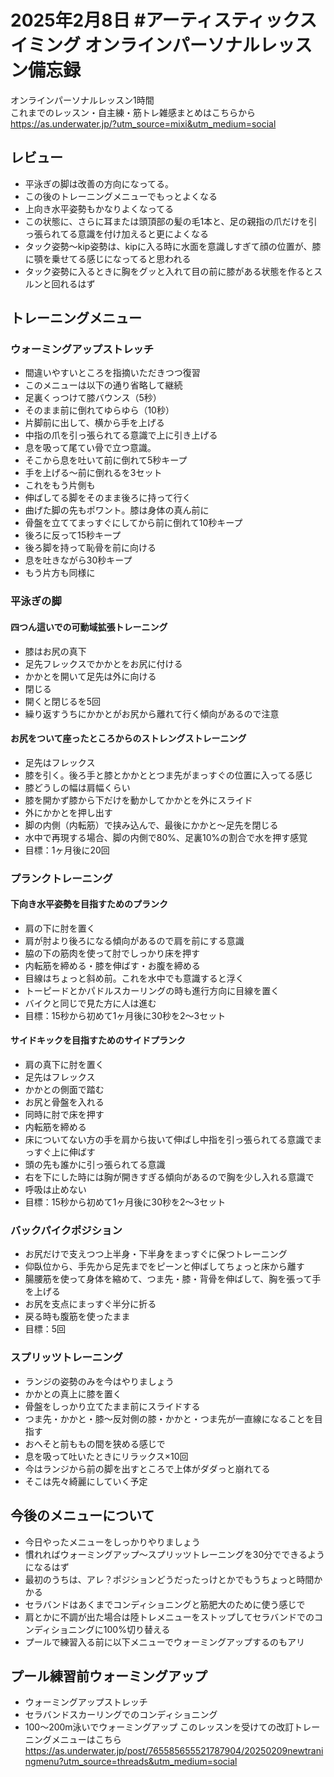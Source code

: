 # 2025年2月8日 #アーティスティックスイミング オンラインパーソナルレッスン備忘録
オンラインパーソナルレッスン1時間  
これまでのレッスン・自主練・筋トレ雑感まとめはこちらから  
https://as.underwater.jp/?utm_source=mixi&utm_medium=social  
## レビュー
- 平泳ぎの脚は改善の方向になってる。
- この後のトレーニングメニューでもっとよくなる
- 上向き水平姿勢もかなりよくなってる
- この状態に、さらに耳または頭頂部の髪の毛1本と、足の親指の爪だけを引っ張られてる意識を付け加えると更によくなる
- タック姿勢～kip姿勢は、kipに入る時に水面を意識しすぎて顔の位置が、膝に顎を乗せてる感じになってると思われる
- タック姿勢に入るときに胸をグッと入れて目の前に膝がある状態を作るとスルンと回れるはず
## トレーニングメニュー
### ウォーミングアップストレッチ
- 間違いやすいところを指摘いただきつつ復習
- このメニューは以下の通り省略して継続
- 足裏くっつけて膝バウンス（5秒）
- そのまま前に倒れてゆらゆら（10秒）
- 片脚前に出して、横から手を上げる
- 中指の爪を引っ張られてる意識で上に引き上げる
- 息を吸って尾てい骨で立つ意識。
- そこから息を吐いて前に倒れて5秒キープ
- 手を上げる～前に倒れるを3セット
- これをもう片側も
- 伸ばしてる脚をそのまま後ろに持って行く
- 曲げた脚の先もポワント。膝は身体の真ん前に
- 骨盤を立ててまっすぐにしてから前に倒れて10秒キープ
- 後ろに反って15秒キープ
- 後ろ脚を持って恥骨を前に向ける
- 息を吐きながら30秒キープ
- もう片方も同様に
### 平泳ぎの脚
#### 四つん這いでの可動域拡張トレーニング
- 膝はお尻の真下
- 足先フレックスでかかとをお尻に付ける
- かかとを開いて足先は外に向ける
- 閉じる
- 開くと閉じるを5回
- 繰り返すうちにかかとがお尻から離れて行く傾向があるので注意
#### お尻をついて座ったところからのストレングストレーニング
- 足先はフレックス
- 膝を引く。後ろ手と膝とかかととつま先がまっすぐの位置に入ってる感じ
- 膝どうしの幅は肩幅くらい
- 膝を開かず膝から下だけを動かしてかかとを外にスライド
- 外にかかとを押し出す
- 脚の内側（内転筋）で挟み込んで、最後にかかと～足先を閉じる
- 水中で再現する場合、脚の内側で80%、足裏10%の割合で水を押す感覚
- 目標：1ヶ月後に20回
### プランクトレーニング
#### 下向き水平姿勢を目指すためのプランク
- 肩の下に肘を置く
- 肩が肘より後ろになる傾向があるので肩を前にする意識
- 脇の下の筋肉を使って肘でしっかり床を押す
- 内転筋を締める・膝を伸ばす・お腹を締める
- 目線はちょっと斜め前。これを水中でも意識すると浮く
- トーピードとかパドルスカーリングの時も進行方向に目線を置く
- バイクと同じで見た方に人は進む
- 目標：15秒から初めて1ヶ月後に30秒を2～3セット
#### サイドキックを目指すためのサイドプランク
- 肩の真下に肘を置く
- 足先はフレックス
- かかとの側面で踏む
- お尻と骨盤を入れる
- 同時に肘で床を押す
- 内転筋を締める
- 床についてない方の手を肩から抜いて伸ばし中指を引っ張られてる意識でまっすぐ上に伸ばす
- 頭の先も誰かに引っ張られてる意識
- 右を下にした時には胸が開きすぎる傾向があるので胸を少し入れる意識で
- 呼吸は止めない
- 目標：15秒から初めて1ヶ月後に30秒を2～3セット
### バックパイクポジション
- お尻だけで支えつつ上半身・下半身をまっすぐに保つトレーニング
- 仰臥位から、手先から足先までをピーンと伸ばしてちょっと床から離す
- 腸腰筋を使って身体を縮めて、つま先・膝・背骨を伸ばして、胸を張って手を上げる
- お尻を支点にまっすぐ半分に折る
- 戻る時も腹筋を使ったまま
- 目標：5回
### スプリッツトレーニング
- ランジの姿勢のみを今はやりましょう
- かかとの真上に膝を置く
- 骨盤をしっかり立てたまま前にスライドする
- つま先・かかと・膝～反対側の膝・かかと・つま先が一直線になることを目指す
- おへそと前ももの間を狭める感じで
- 息を吸って吐いたときにリラックス×10回
- 今はランジから前の脚を出すところで上体がダダっと崩れてる
- そこは先々綺麗にしていく予定
## 今後のメニューについて
- 今日やったメニューをしっかりやりましょう
- 慣れればウォーミングアップ～スプリッツトレーニングを30分でできるようになるはず
- 最初のうちは、アレ？ポジションどうだったっけとかでもうちょっと時間かかる
- セラバンドはあくまでコンディショニングと筋肥大のために使う感じで
- 肩とかに不調が出た場合は陸トレメニューをストップしてセラバンドでのコンディショニングに100%切り替える
- プールで練習入る前に以下メニューでウォーミングアップするのもアリ
## プール練習前ウォーミングアップ
- ウォーミングアップストレッチ
- セラバンドスカーリングでのコンディショニング
- 100～200m泳いでウォーミングアップ
このレッスンを受けての改訂トレーニングメニューはこちら
https://as.underwater.jp/post/765585655521787904/20250209newtraningmenu?utm_source=threads&utm_medium=social